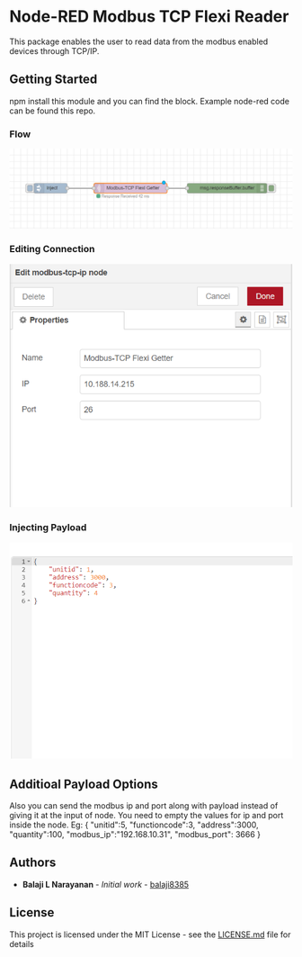 # Node-RED Modbus TCP Flexi Reader

This package enables the user to read data from the modbus enabled devices through TCP/IP.

## Getting Started

npm install this module and you can find the block. Example node-red code can be found this repo.

### Flow
![Flow](https://github.com/balaji8385/node-red-contrib-modbus-tcp-ip/raw/master/sample/images/flow.png)

### Editing Connection
![Edit Connection](https://github.com/balaji8385/node-red-contrib-modbus-tcp-ip/raw/master/sample/images/edit.png)

### Injecting Payload
![Input Payload](https://github.com/balaji8385/node-red-contrib-modbus-tcp-ip/raw/master/sample/images/payload.png)

## Additioal Payload Options
Also you can send the modbus ip and port along with payload instead of giving it at the input of node. You need to empty the values for ip and port inside the node.
Eg:
{   "unitid":5,  "functioncode":3,   "address":3000,   "quantity":100,   "modbus_ip":"192.168.10.31", "modbus_port": 3666  }

## Authors

* **Balaji L Narayanan** - *Initial work* - [balaji8385](https://github.com/balaji8385)

## License

This project is licensed under the MIT License - see the [LICENSE.md](https://github.com/balaji8385/node-red-contrib-modbus-tcp-ip/raw/master/LICENSE) file for details
